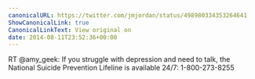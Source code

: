 ```yaml
---
canonicalURL: https://twitter.com/jmjordan/status/498980334353264641
ShowCanonicalLink: true
CanonicalLinkText: View original on
date: 2014-08-11T23:52:36+00:00
---
```

RT @amy_geek: If you struggle with depression and need to talk, the National Suicide Prevention Lifeline is available 24/7: 1-800-273-8255